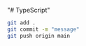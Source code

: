 "# TypeScript" 


```bash
git add .
git commit -m "message"
git push origin main
```

```typescript
```